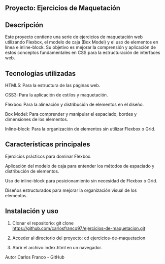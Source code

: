 ## Proyecto: Ejercicios de Maquetación

## Descripción

Este proyecto contiene una serie de ejercicios de maquetación web utilizando Flexbox, el modelo de caja (Box Model) y el uso de elementos en línea e inline-block. Su objetivo es mejorar la comprensión y aplicación de estos conceptos fundamentales en CSS para la estructuración de interfaces web.

## Tecnologías utilizadas

HTML5: Para la estructura de las páginas web.

CSS3: Para la aplicación de estilos y maquetación.

Flexbox: Para la alineación y distribución de elementos en el diseño.

Box Model: Para comprender y manipular el espaciado, bordes y dimensiones de los elementos.

Inline-block: Para la organización de elementos sin utilizar Flexbox o Grid.

## Características principales

Ejercicios prácticos para dominar Flexbox.

Aplicación del modelo de caja para entender los métodos de espaciado y distribución de elementos.

Uso de inline-block para posicionamiento sin necesidad de Flexbox o Grid.

Diseños estructurados para mejorar la organización visual de los elementos.

## Instalación y uso
1. Clonar el repositorio:
git clone https://github.com/carlosfranco97/ejercicios-de-maquetacion.git

2. Acceder al directorio del proyecto:
cd ejercicios-de-maquetacion

3. Abrir el archivo index.html en un navegador.

Autor
Carlos Franco - GitHub
